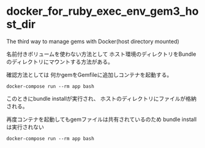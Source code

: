# docker_for_ruby_exec_env_gem3_host_dir
The third way to manage gems with Docker(host directory mounted)

名前付きボリュームを使わない方法として
ホスト環境のディレクトリをBundleのディレクトリにマウントする方法がある。

確認方法としては
何かgemをGemfileに追加しコンテナを起動する。
```
docker-compose run --rm app bash
```
このときにbundle installが実行され、
ホストのディレクトリにファイルが格納される。

再度コンテナを起動してもgemファイルは共有されているのため
bundle installは実行されない
```
docker-compose run --rm app bash
```

